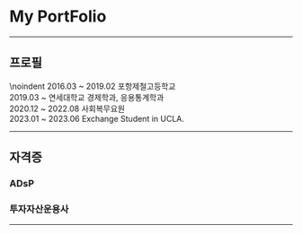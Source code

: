 # My PortFolio

---

## 프로필

\noindent 2016.03 ~ 2019.02 포항제철고등학교  
2019.03 ~ 연세대학교 경제학과, 응용통계학과  
2020.12 ~ 2022.08 사회복무요원  
2023.01 ~ 2023.06 Exchange Student in UCLA.

---

## 자격증

### ADsP
### 투자자산운용사

---

